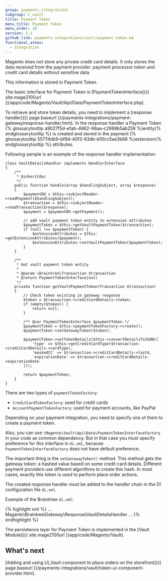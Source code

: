```yaml
---
group: payments-integrations
subgroup: C_vault
title: Payment Token
menu_title: Payment Token
menu_order: 10
version: 2.1
github_link: payments-integrations/vault/payment-token.md
functional_areas:
  - Integration
---
```


Magento does not store any private credit card details. It only stores the data received from the payment provider: payment processor token and credit card details without sensitive data. 

This information is stored in Payment Token.

The basic interface for Payment Token is [PaymentTokenInterface]({{ site.mage2100url }}/app/code/Magento/Vault/Api/Data/PaymentTokenInterface.php).

To retrieve and store token details, you need to implement a [response handler]({{ page.baseurl }}/payments-integrations/payment-gateway/response-handler.html). In the response handler a Payment Token {% glossarytooltip a9027f5d-efab-4662-96aa-c2999b5ab259 %}entity{% endglossarytooltip %} is created and stored in the payment {% glossarytooltip 55774db9-bf9d-40f3-83db-b10cc5ae3b68 %}extension{% endglossarytooltip %} attributes.

Following sample is an example of the response handler implementation:

``` php?start_inline=1
class VaultDetailsHandler implements HandlerInterface
{
    /**
     * @inheritdoc
     */
    public function handle(array $handlingSubject, array $response)
    {
        $paymentDO = $this->subjectReader->readPayment($handlingSubject);
        $transaction = $this->subjectReader->readTransaction($response);
        $payment = $paymentDO->getPayment();

        // add vault payment token entity to extension attributes
        $paymentToken = $this->getVaultPaymentToken($transaction);
        if (null !== $paymentToken) {
            $extensionAttributes = $this->getExtensionAttributes($payment);
            $extensionAttributes->setVaultPaymentToken($paymentToken);
        }
    }

    /**
     * Get vault payment token entity
     *
     * @param \Braintree\Transaction $transaction
     * @return PaymentTokenInterface|null
     */
    private function getVaultPaymentToken(Transaction $transaction)
    {
        // Check token existing in gateway response
        $token = $transaction->creditCardDetails->token;
        if (empty($token)) {
            return null;
        }

        /** @var PaymentTokenInterface $paymentToken */
        $paymentToken = $this->paymentTokenFactory->create();
        $paymentToken->setGatewayToken($token);

        $paymentToken->setTokenDetails($this->convertDetailsToJSON([
            'type' => $this->getCreditCardType($transaction->creditCardDetails->cardType),
            'maskedCC' => $transaction->creditCardDetails->last4,
            'expirationDate' => $transaction->creditCardDetails->expirationDate
        ]));

        return $paymentToken;
    }
}
```

There are two types of `paymentTokenFactory`: 

 * `CreditCardTokenFactory`: used for credit cards
 * `AccountPaymentTokenFactory`: used for payment accounts, like PayPal

Depending on your payment integration, you need to specify one of them to create a payment token.

Also, you can use `\Magento\Vault\Api\Data\PaymentTokenInterfaceFactory` in your code as common dependency. But in that case you must specify preference for this interface in `di.xml`, because `PaymentTokenInterfaceFactory` does not have default preference.

The important thing is the `setGatewayToken()` method. This method gets the gateway token: a hashed value based on some credit card details. Different
payment providers use different algorithms to create this hash. In most cases, exactly this token is used to perform place order actions.

The created response handler must be added to the handler chain in the DI configuration file `di.xml`. 

Example of the Braintriee `di.xml`:

{% highlight xml %}
<virtualType name="BraintreeAuthorizationHandler" type="Magento\Payment\Gateway\Response\HandlerChain">
    <arguments>
        <argument name="handlers" xsi:type="array">
            ...
            <item name="vault_details" xsi:type="string">Magento\Braintree\Gateway\Response\VaultDetailsHandler</item>
            ...
        </argument>
    </arguments>
</virtualType>
{% endhighlight %}

The persistence layer for Payment Token is implemented in the [Vault Module]({{ site.mage2100url }}app/code/Magento/Vault).

## What's next
[Adding and using  UI_Vault component to place orders on the storefront]({{ page.baseurl }}/payments-integrations/vault/token-ui-component-provider.html).
